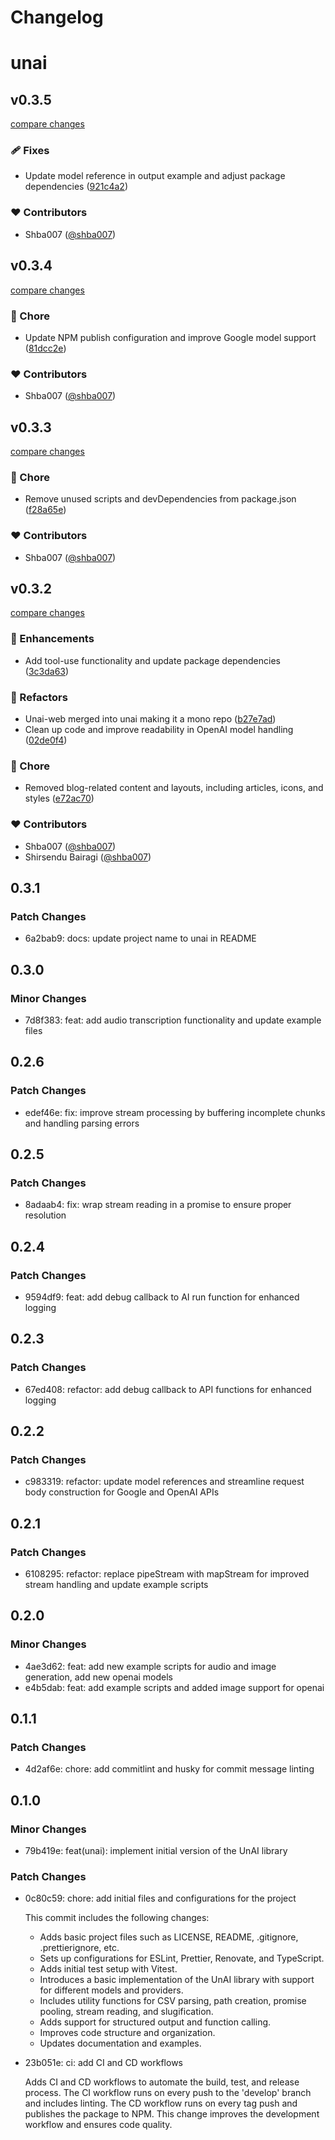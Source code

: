 # Changelog

# unai

## v0.3.5

[compare changes](https://github.com/shba007/unai/compare/v0.3.4...v0.3.5)

### 🩹 Fixes

- Update model reference in output example and adjust package dependencies ([921c4a2](https://github.com/shba007/unai/commit/921c4a2))

### ❤️ Contributors

- Shba007 ([@shba007](https://github.com/shba007))

## v0.3.4

[compare changes](https://github.com/shba007/unai/compare/v0.3.3...v0.3.4)

### 🏡 Chore

- Update NPM publish configuration and improve Google model support ([81dcc2e](https://github.com/shba007/unai/commit/81dcc2e))

### ❤️ Contributors

- Shba007 ([@shba007](https://github.com/shba007))

## v0.3.3

[compare changes](https://github.com/shba007/unai/compare/v0.3.2...v0.3.3)

### 🏡 Chore

- Remove unused scripts and devDependencies from package.json ([f28a65e](https://github.com/shba007/unai/commit/f28a65e))

### ❤️ Contributors

- Shba007 ([@shba007](https://github.com/shba007))

## v0.3.2

[compare changes](https://github.com/shba007/unai/compare/v0.3.1...v0.3.2)

### 🚀 Enhancements

- Add tool-use functionality and update package dependencies ([3c3da63](https://github.com/shba007/unai/commit/3c3da63))

### 💅 Refactors

- Unai-web merged into unai making it a mono repo ([b27e7ad](https://github.com/shba007/unai/commit/b27e7ad))
- Clean up code and improve readability in OpenAI model handling ([02de0f4](https://github.com/shba007/unai/commit/02de0f4))

### 🏡 Chore

- Removed blog-related content and layouts, including articles, icons, and styles ([e72ac70](https://github.com/shba007/unai/commit/e72ac70))

### ❤️ Contributors

- Shba007 ([@shba007](https://github.com/shba007))
- Shirsendu Bairagi ([@shba007](https://github.com/shba007))

## 0.3.1

### Patch Changes

- 6a2bab9: docs: update project name to unai in README

## 0.3.0

### Minor Changes

- 7d8f383: feat: add audio transcription functionality and update example files

## 0.2.6

### Patch Changes

- edef46e: fix: improve stream processing by buffering incomplete chunks and handling parsing errors

## 0.2.5

### Patch Changes

- 8adaab4: fix: wrap stream reading in a promise to ensure proper resolution

## 0.2.4

### Patch Changes

- 9594df9: feat: add debug callback to AI run function for enhanced logging

## 0.2.3

### Patch Changes

- 67ed408: refactor: add debug callback to API functions for enhanced logging

## 0.2.2

### Patch Changes

- c983319: refactor: update model references and streamline request body construction for Google and OpenAI APIs

## 0.2.1

### Patch Changes

- 6108295: refactor: replace pipeStream with mapStream for improved stream handling and update example scripts

## 0.2.0

### Minor Changes

- 4ae3d62: feat: add new example scripts for audio and image generation, add new openai models
- e4b5dab: feat: add example scripts and added image support for openai

## 0.1.1

### Patch Changes

- 4d2af6e: chore: add commitlint and husky for commit message linting

## 0.1.0

### Minor Changes

- 79b419e: feat(unai): implement initial version of the UnAI library

### Patch Changes

- 0c80c59: chore: add initial files and configurations for the project

  This commit includes the following changes:

  - Adds basic project files such as LICENSE, README, .gitignore, .prettierignore, etc.
  - Sets up configurations for ESLint, Prettier, Renovate, and TypeScript.
  - Adds initial test setup with Vitest.
  - Introduces a basic implementation of the UnAI library with support for different models and providers.
  - Includes utility functions for CSV parsing, path creation, promise pooling, stream reading, and slugification.
  - Adds support for structured output and function calling.
  - Improves code structure and organization.
  - Updates documentation and examples.

- 23b051e: ci: add CI and CD workflows

  Adds CI and CD workflows to automate the build, test, and release process. The CI workflow runs on every push to the 'develop' branch and includes linting. The CD workflow runs on every tag push and publishes the package to NPM. This change improves the development workflow and ensures code quality.
